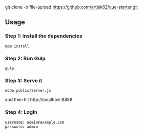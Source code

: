 git clone -b file-upload https://github.com/artisk82/vue-starter.git

## Usage

### Step 1: Install the dependencies

```
npm install
```

### Step 2: Run Gulp

```
gulp
```

### Step 3: Serve it

```
node public/server.js
```
and then hit http://localhost:8888

### Step 4: Login

```
username: admin@example.com
password: admin
```
